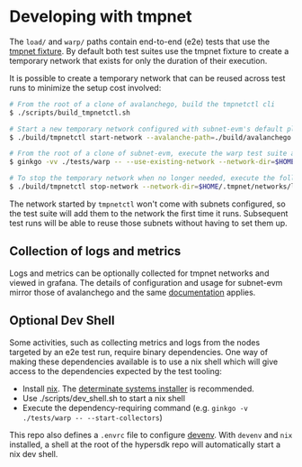 # Developing with tmpnet

The `load/` and `warp/` paths contain end-to-end (e2e) tests that use
the [tmpnet
fixture](https://github.com/ava-labs/avalanchego/blob/master/tests/fixture/tmpnet/README.md). By
default both test suites use the tmpnet fixture to create a temporary
network that exists for only the duration of their execution.

It is possible to create a temporary network that can be reused across
test runs to minimize the setup cost involved:

```bash
# From the root of a clone of avalanchego, build the tmpnetctl cli
$ ./scripts/build_tmpnetctl.sh

# Start a new temporary network configured with subnet-evm's default plugin path
$ ./build/tmpnetctl start-network --avalanche-path=./build/avalanchego

# From the root of a clone of subnet-evm, execute the warp test suite against the existing network
$ ginkgo -vv ./tests/warp -- --use-existing-network --network-dir=$HOME/.tmpnet/networks/latest

# To stop the temporary network when no longer needed, execute the following from the root of the clone of avalanchego
$ ./build/tmpnetctl stop-network --network-dir=$HOME/.tmpnet/networks/latest
```

The network started by `tmpnetctl` won't come with subnets configured,
so the test suite will add them to the network the first time it
runs. Subsequent test runs will be able to reuse those subnets without
having to set them up.

## Collection of logs and metrics

Logs and metrics can be optionally collected for tmpnet networks and
viewed in grafana. The details of configuration and usage for
subnet-evm mirror those of avalanchego and the same
[documentation](https://github.com/ava-labs/avalanchego/blob/master/tests/fixture/tmpnet/README.md#Monitoring)
applies.

## Optional Dev Shell

Some activities, such as collecting metrics and logs from the nodes targeted by an e2e
test run, require binary dependencies. One way of making these dependencies available is
to use a nix shell which will give access to the dependencies expected by the test
tooling:

 - Install [nix](https://nixos.org/). The [determinate systems
   installer](https://github.com/DeterminateSystems/nix-installer?tab=readme-ov-file#install-nix)
   is recommended.
 - Use ./scripts/dev_shell.sh to start a nix shell
 - Execute the dependency-requiring command (e.g. `ginkgo -v ./tests/warp -- --start-collectors`)

This repo also defines a `.envrc` file to configure [devenv](https://direnv.net/). With `devenv`
and `nix` installed, a shell at the root of the hypersdk repo will automatically start a nix dev
shell.
